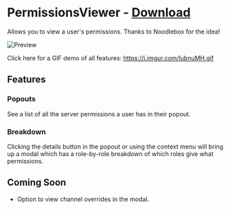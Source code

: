 # PermissionsViewer - [Download](https://betterdiscord.net/ghdl?url=https://raw.githubusercontent.com/rauenzi/BetterDiscordAddons/master/Plugins/PermissionsViewer/PermissionsViewer.plugin.js)

Allows you to view a user's permissions. Thanks to Noodlebox for the idea!

![Preview](https://i.imgur.com/XmHjg4p.png)

Click here for a GIF demo of all features: https://i.imgur.com/lubnuMH.gif

## Features

### Popouts

See a list of all the server permissions a user has in their popout.

### Breakdown

Clicking the details button in the popout or using the context menu will bring up a modal which has a role-by-role breakdown of which roles give what permissions.

## Coming Soon

 - Option to view channel overrides in the modal.

